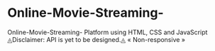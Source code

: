 # Online-Movie-Streaming-
Online-Movie-Streaming- Platform using HTML, CSS and JavaScript
◬Disclaimer: API is yet to be designed.◬
« Non-responsive »
